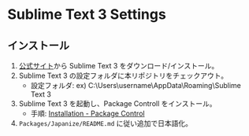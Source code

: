 Sublime Text 3 Settings
=======================

インストール
------------

1. [公式サイト](http://www.sublimetext.com/3)から Sublime Text 3 をダウンロード/インストール。
2. Sublime Text 3 の設定フォルダに本リポジトリをチェックアウト。
    * 設定フォルダ: ex) C:\Users\username\AppData\Roaming\Sublime Text 3
3. Sublime Text 3 を起動し、Package Controll をインストール。
    * 手順: [Installation - Package Control](https://sublime.wbond.net/installation)
4. `Packages/Japanize/README.md` に従い追加で日本語化。
